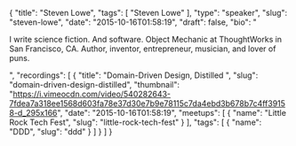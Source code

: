 {
  "title": "Steven Lowe",
  "tags": [
    "Steven Lowe"
  ],
  "type": "speaker",
  "slug": "steven-lowe",
  "date": "2015-10-16T01:58:19",
  "draft": false,
  "bio": "<p>I write science fiction. And software. Object Mechanic at ThoughtWorks in San Francisco, CA. Author, inventor, entrepreneur, musician, and lover of puns.</p>",
  "recordings": [
    {
      "title": "Domain-Driven Design, Distilled ",
      "slug": "domain-driven-design-distilled",
      "thumbnail": "https://i.vimeocdn.com/video/540282643-7fdea7a318ee1568d603fa78e37d30e7b9e78115c7da4ebd3b678b7c4ff39158-d_295x166",
      "date": "2015-10-16T01:58:19",
      "meetups": [
        {
          "name": "Little Rock Tech Fest",
          "slug": "little-rock-tech-fest"
        }
      ],
      "tags": [
        {
          "name": "DDD",
          "slug": "ddd"
        }
      ]
    }
  ]
}